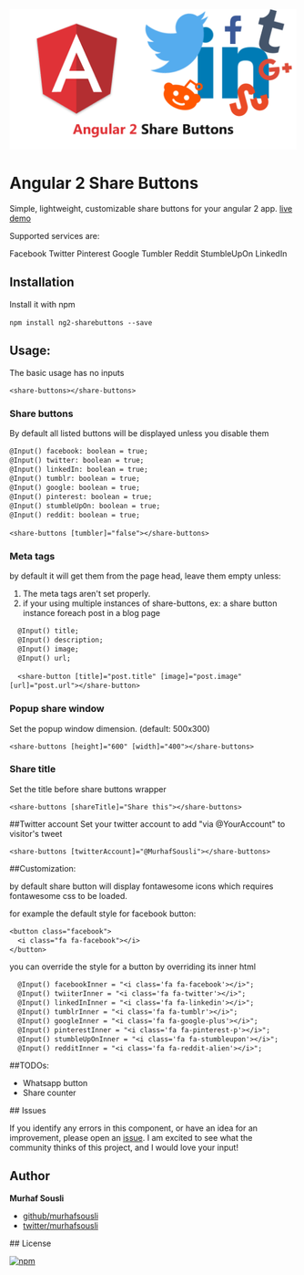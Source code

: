 ![Alt text](/assets/cover.png?raw=true "Optional Title")
# Angular 2 Share Buttons

Simple, lightweight, customizable share buttons for your angular 2 app. [live demo]()

Supported services are:

Facebook
Twitter
Pinterest
Google
Tumbler
Reddit
StumbleUpOn
LinkedIn

## Installation

Install it with npm

`npm install ng2-sharebuttons --save`

## Usage:

The basic usage has no inputs
```
<share-buttons></share-buttons>
```
### Share buttons
By default all listed buttons will be displayed unless you disable them
```
@Input() facebook: boolean = true;
@Input() twitter: boolean = true;
@Input() linkedIn: boolean = true;
@Input() tumblr: boolean = true;
@Input() google: boolean = true;
@Input() pinterest: boolean = true;
@Input() stumbleUpOn: boolean = true;
@Input() reddit: boolean = true;

<share-buttons [tumbler]="false"></share-buttons>
```
### Meta tags

by default it will get them from the page head, leave them empty unless:

  1. The meta tags aren't set properly.
  2. if your using multiple instances of share-buttons, ex: a share button instance foreach post in a blog page

```
  @Input() title;
  @Input() description;
  @Input() image;
  @Input() url;

  <share-button [title]="post.title" [image]="post.image" [url]="post.url"></share-button>
```

### Popup share window
Set the popup window dimension. (default: 500x300)
```
<share-buttons [height]="600" [width]="400"></share-buttons>
```
### Share title
Set the title before share buttons wrapper
```
<share-buttons [shareTitle]="Share this"></share-buttons>
```
##Twitter account
Set your twitter account to add "via @YourAccount" to visitor's tweet
```
<share-buttons [twitterAccount]="@MurhafSousli"></share-buttons>
```

##Customization:

by default share button will display fontawesome icons which requires fontawesome css to be loaded.

for example the default style for facebook button:

```
<button class="facebook">
  <i class="fa fa-facebook"></i>
</button>
```

you can override the style for a button by overriding its inner html

```
  @Input() facebookInner = "<i class='fa fa-facebook'></i>";
  @Input() twiiterInner = "<i class='fa fa-twitter'></i>";
  @Input() linkedInInner = "<i class='fa fa-linkedin'></i>";
  @Input() tumblrInner = "<i class='fa fa-tumblr'></i>";
  @Input() googleInner = "<i class='fa fa-google-plus'></i>";
  @Input() pinterestInner = "<i class='fa fa-pinterest-p'></i>";
  @Input() stumbleUpOnInner = "<i class='fa fa-stumbleupon'></i>";
  @Input() redditInner = "<i class='fa fa-reddit-alien'></i>";
```

##TODOs:

- Whatsapp button
- Share counter

<a name="issues"/>
## Issues


If you identify any errors in this component, or have an idea for an improvement, please open an [issue](https://github.com/MurhafSousli/ng2-wp-api/issues). I am excited to see what the community thinks of this project, and I would love your input!

## Author

 **Murhaf Sousli**

 - [github/murhafsousli](https://github.com/MurhafSousli)
 - [twitter/murhafsousli](https://twitter.com/MurhafSousli)

<a name="license"/>
## License

[![npm](https://img.shields.io/npm/l/express.svg?maxAge=2592000)](/LICENSE)
